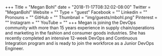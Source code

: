 +++
Title = "Megan Bohl"
date = "2018-11-17T08:32:02-08:00"
Twitter = "MeganBohl"
Website = ""
Type = "guest"
Facebook = ""
Linkedin = ""
Pronouns = ""
GitHub = ""
Thumbnail = "img/guests/mbohl.png"
Pinterest = ""
Instagram = ""
YouTube = ""
+++
Megan is joining the DevOps community with more than 15 years experience in supply chain/operations and marketing in the fashion and consumer goods industries. She has recently completed an intensive 12-week DevOps and Continuous Integration program and is ready to join the workforce as a Junior DevOps Engineer.
